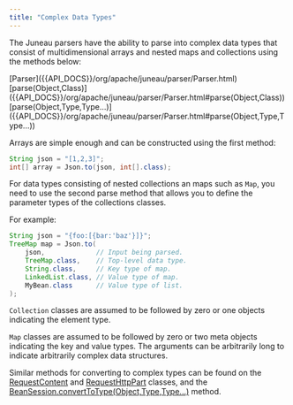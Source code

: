 ```yaml
---
title: "Complex Data Types"
---
```


The Juneau parsers have the ability to parse into complex data types that consist of multidimensional arrays and nested
maps and collections using the methods below:

<tree>
<node-0><java-class>[Parser]({{API_DOCS}}/org/apache/juneau/parser/Parser.html)</java-class></node-0>
<node-1><java-method>[parse(Object,Class)]({{API_DOCS}}/org/apache/juneau/parser/Parser.html#parse(Object,Class))</java-method></node-1>
<node-1><java-method>[parse(Object,Type,Type...)]({{API_DOCS}}/org/apache/juneau/parser/Parser.html#parse(Object,Type,Type...))</java-method></node-1>
</tree>

Arrays are simple enough and can be constructed using the first method:

```java
String json = "[1,2,3]";
int[] array = Json.to(json, int[].class);
```

For data types consisting of nested collections an maps such as `Map`, you need to use the second parse method that
allows you to define the parameter types of the collections classes.

For example:

```java
String json = "{foo:[{bar:'baz'}]}";
TreeMap map = Json.to(
    json,             // Input being parsed.
    TreeMap.class,    // Top-level data type.
    String.class,     // Key type of map.
    LinkedList.class, // Value type of map.
    MyBean.class      // Value type of list.
);
```

`Collection` classes are assumed to be followed by zero or one objects indicating the element type.

`Map` classes are assumed to be followed by zero or two meta objects indicating the key and value types.
The arguments can be arbitrarily long to indicate arbitrarily complex data structures.

Similar methods for converting to complex types can be found on the [RequestContent]({{API_DOCS}}/org/apache/juneau/rest/httppart/RequestContent.html) and [RequestHttpPart]({{API_DOCS}}/org/apache/juneau/rest/httppart/RequestHttpPart.html) classes, and the [BeanSession.convertToType(Object,Type,Type...)]({{API_DOCS}}/org/apache/juneau/BeanSession.html#convertToType(Object,Type,Type...)) method.
